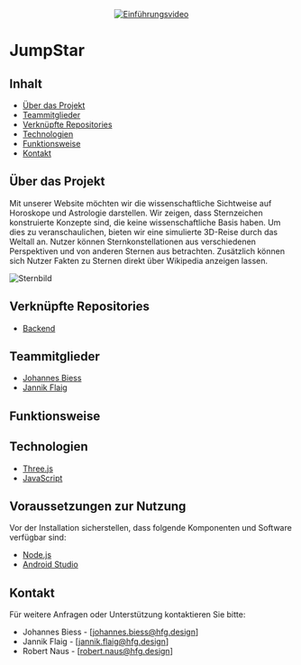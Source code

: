 <div align="center">
  <a href="https://www.youtube.com/watch?v=_YpyL8_qQfw">
    <img src="https://img.youtube.com/vi/_YpyL8_qQfw/0.jpg" alt="Einführungsvideo">
  </a>
</div>

# JumpStar

## Inhalt
- [Über das Projekt](#über-das-projekt)
- [Teammitglieder](#teammitglieder)
- [Verknüpfte Repositories](#Verknüpfte-Repositories)
- [Technologien](#technologien)
- [Funktionsweise](#funktionsweise)
- [Kontakt](#kontakt)


## Über das Projekt

Mit unserer Website möchten wir die wissenschaftliche Sichtweise auf Horoskope und Astrologie darstellen. Wir zeigen, dass Sternzeichen konstruierte Konzepte sind, die keine wissenschaftliche Basis haben. Um dies zu veranschaulichen, bieten wir eine simulierte 3D-Reise durch das Weltall an. Nutzer können Sternkonstellationen aus verschiedenen Perspektiven und von anderen Sternen aus betrachten.
Zusätzlich können sich Nutzer Fakten zu Sternen direkt über Wikipedia anzeigen lassen.



![Sternbild](https://github.com/jannikflaig/goease/blob/main/assets/Mockup.svg?raw=true)

## Verknüpfte Repositories

- [Backend](https://github.com/jannikflaig/prot-backend)

## Teammitglieder

- [Johannes Biess](https://github.com/johannesb999)
- [Jannik Flaig](https://github.com/jannikflaig)


## Funktionsweise 



## Technologien

- [Three.js](https://reactnative.dev/docs/set-up-your-environment)
- [JavaScript](https://developer.android.com/studio?hl=de)



## Voraussetzungen zur Nutzung

Vor der Installation sicherstellen, dass folgende Komponenten und Software verfügbar sind:

- [Node.js](https://nodejs.org/en)
- [Android Studio](https://developer.android.com/studio?hl=de)



## Kontakt

Für weitere Anfragen oder Unterstützung kontaktieren Sie bitte:


- Johannes Biess - [johannes.biess@hfg.design]
- Jannik Flaig - [jannik.flaig@hfg.design]
- Robert Naus - [robert.naus@hfg.design]